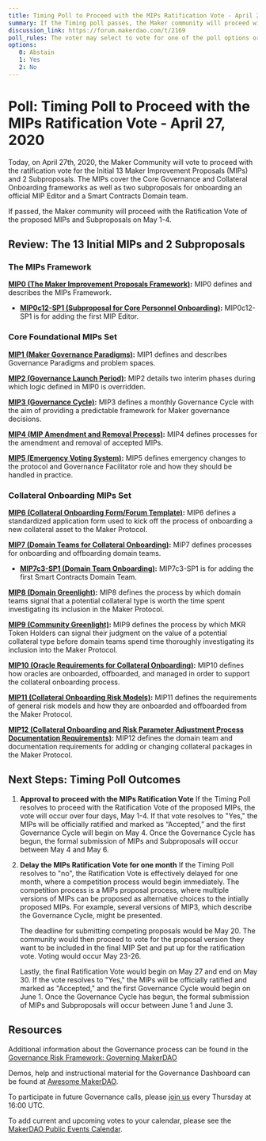 ```yaml
---
title: Timing Poll to Proceed with the MIPs Ratification Vote - April 27, 2020
summary: If the Timing poll passes, the Maker community will proceed with the MIPs Ratification Vote of the proposed MIPs and Subproposals on May 1-4.
discussion_link: https://forum.makerdao.com/t/2169
poll_rules: The voter may select to vote for one of the poll options or they may elect to abstain from the poll entirely
options:
   0: Abstain
   1: Yes
   2: No
---
```

# Poll: Timing Poll to Proceed with the MIPs Ratification Vote - April 27, 2020

Today, on April 27th, 2020, the Maker Community will vote to proceed with the ratification vote for the Initial 13 Maker Improvement Proposals (MIPs) and 2 Subproposals. The MIPs cover the Core Governance and Collateral Onboarding frameworks as well as two subproposals for onboarding an official MIP Editor and a Smart Contracts Domain team.

If passed, the Maker community will proceed with the Ratification Vote of the proposed MIPs and Subproposals on May 1-4.

## Review: The 13 Initial MIPs and 2 Subproposals

### The MIPs Framework

**[MIP0 (The Maker Improvement Proposals Framework)](https://github.com/makerdao/mips/tree/master/MIP0):** MIP0 defines and describes the MIPs Framework.

- **[MIP0c12-SP1 (Subproposal for Core Personnel Onboarding)]((https://github.com/makerdao/mips/blob/master/MIP0/MIP0c12-Subproposals/MIP0c12-SP1.md)):** MIP0c12-SP1 is for adding the first MIP Editor. 

### Core Foundational MIPs Set

**[MIP1 (Maker Governance Paradigms)](https://github.com/makerdao/mips/tree/master/MIP1):** MIP1 defines and describes Governance Paradigms and problem spaces.

**[MIP2 (Governance Launch Period)](https://github.com/makerdao/mips/tree/master/MIP2):** MIP2 details two interim phases during which logic defined in MIP0 is overridden.

**[MIP3 (Governance Cycle)](https://github.com/makerdao/mips/tree/master/MIP3):** MIP3 defines a monthly Governance Cycle with the aim of providing a predictable framework for Maker governance decisions.

**[MIP4 (MIP Amendment and Removal Process)](https://github.com/makerdao/mips/tree/master/MIP4):** MIP4 defines processes for the amendment and removal of accepted MIPs.

**[MIP5 (Emergency Voting System)](https://github.com/makerdao/mips/tree/master/MIP5):** MIP5 defines emergency changes to the protocol and Governance Facilitator role and how they should be handled in practice.

### Collateral Onboarding MIPs Set

**[MIP6 (Collateral Onboarding Form/Forum Template)](https://github.com/makerdao/mips/tree/master/MIP6):** MIP6 defines a standardized application form used to kick off the process of onboarding a new collateral asset to the Maker Protocol.

**[MIP7 (Domain Teams for Collateral Onboarding)](https://github.com/makerdao/mips/tree/master/MIP7):** MIP7 defines processes for onboarding and offboarding domain teams.

- **[MIP7c3-SP1 (Domain Team Onboarding)](https://github.com/makerdao/mips/blob/master/MIP7/MIP7c3-Subproposals/MIP7c3-SP1.md):** MIP7c3-SP1 is for adding the first Smart Contracts Domain Team. 

**[MIP8 (Domain Greenlight)](https://github.com/makerdao/mips/tree/master/MIP8):** MIP8 defines the process by which domain teams signal that a potential collateral type is worth the time spent investigating its inclusion in the Maker Protocol.

**[MIP9 (Community Greenlight)](https://github.com/makerdao/mips/tree/master/MIP9):** MIP9 defines the process by which MKR Token Holders can signal their judgment on the value of a potential collateral type before domain teams spend time thoroughly investigating its inclusion into the Maker Protocol.

**[MIP10 (Oracle Requirements for Collateral Onboarding)](https://github.com/makerdao/mips/tree/master/MIP10):** MIP10 defines how oracles are onboarded, offboarded, and managed in order to support the collateral onboarding process.

**[MIP11 (Collateral Onboarding Risk Models)](https://github.com/makerdao/mips/tree/master/MIP11):** MIP11 defines the requirements of general risk models and how they are onboarded and offboarded from the Maker Protocol.

**[MIP12 (Collateral Onboarding and Risk Parameter Adjustment Process Documentation Requirements)](https://github.com/makerdao/mips/tree/master/MIP12):** MIP12 defines the domain team and documentation requirements for adding or changing collateral packages in the Maker Protocol.

## Next Steps: Timing Poll Outcomes

1. **Approval to proceed with the MIPs Ratification Vote**
If the Timing Poll resolves to proceed with the Ratification Vote of the proposed MIPs, the vote will occur over four days, May 1-4. If that vote resolves to "Yes," the MIPs will be officially ratified and marked as “Accepted,” and the first Governance Cycle will begin on May 4. Once the Governance Cycle has begun, the formal submission of MIPs and Subproposals will occur between May 4 and May 6.

2. **Delay the MIPs Ratification Vote for one month**
If the Timing Poll resolves to "no", the Ratification Vote is effectively delayed for one month, where a competition process would begin immediately. The competition process is a MIPs proposal process, where multiple versions of MIPs can be proposed as alternative choices to the intially proposed MIPs. For example, several versions of MIP3, which describe the Governance Cycle, might be presented.

   The deadline for submitting competing proposals would be May 20. The community would then proceed to vote for the proposal version they want to be included in the final MIP Set and put up for the ratification vote. Voting would occur May 23-26.

   Lastly, the final Ratification Vote would begin on May 27 and end on May 30. If the vote resolves to "Yes," the MIPs will be officially ratified and marked as "Accepted," and the first Governance Cycle would begin on June 1. Once the Governance Cycle has begun, the formal submission of MIPs and Subproposals will occur between June 1 and June 3.

## Resources

Additional information about the Governance process can be found in the [Governance Risk Framework: Governing MakerDAO](https://community-development.makerdao.com/governance/governance-risk-framework)

Demos, help and instructional material for the Governance Dashboard can be found at [Awesome MakerDAO](https://awesome.makerdao.com/#voting).

To participate in future Governance calls, please [join us](https://community-development.makerdao.com/governance/governance-and-risk-meetings) every Thursday at 16:00 UTC.

To add current and upcoming votes to your calendar, please see the [MakerDAO Public Events Calendar](https://calendar.google.com/calendar/embed?src=makerdao.com_3efhm2ghipksegl009ktniomdk%40group.calendar.google.com&ctz=America%2FLos_Angeles).
